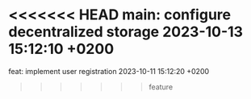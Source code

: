 <<<<<<< HEAD
main: configure decentralized storage 2023-10-13 15:12:10 +0200
=======
feat: implement user registration 2023-10-11 15:12:20 +0200
>>>>>>> feature
